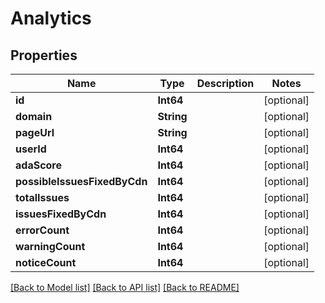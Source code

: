 # Analytics

## Properties
Name | Type | Description | Notes
------------ | ------------- | ------------- | -------------
**id** | **Int64** |  | [optional] 
**domain** | **String** |  | [optional] 
**pageUrl** | **String** |  | [optional] 
**userId** | **Int64** |  | [optional] 
**adaScore** | **Int64** |  | [optional] 
**possibleIssuesFixedByCdn** | **Int64** |  | [optional] 
**totalIssues** | **Int64** |  | [optional] 
**issuesFixedByCdn** | **Int64** |  | [optional] 
**errorCount** | **Int64** |  | [optional] 
**warningCount** | **Int64** |  | [optional] 
**noticeCount** | **Int64** |  | [optional] 

[[Back to Model list]](../README.md#documentation-for-models) [[Back to API list]](../README.md#documentation-for-api-endpoints) [[Back to README]](../README.md)


